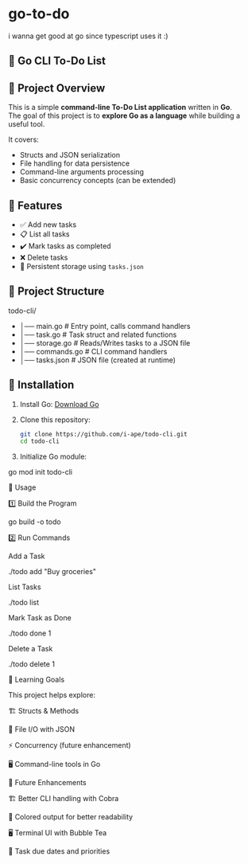 # go-to-do

i wanna get good at go since typescript uses it :)

## 📝 Go CLI To-Do List

## 📌 Project Overview

This is a simple **command-line To-Do List application** written in **Go**.  
The goal of this project is to **explore Go as a language** while building a useful tool.  

It covers:

- Structs and JSON serialization
- File handling for data persistence
- Command-line arguments processing
- Basic concurrency concepts (can be extended)

## 🚀 Features

- ✅ Add new tasks  
- 📋 List all tasks  
- ✔️ Mark tasks as completed  
- ❌ Delete tasks  
- 💾 Persistent storage using `tasks.json`  

## 📂 Project Structure

todo-cli/

- │── main.go          # Entry point, calls command handlers
- │── task.go          # Task struct and related functions
- │── storage.go       # Reads/Writes tasks to a JSON file
- │── commands.go      # CLI command handlers
- │── tasks.json       # JSON file (created at runtime)

## 🔧 Installation

1. Install Go: [Download Go](https://go.dev/dl/)
2. Clone this repository:

   ```sh
   git clone https://github.com/i-ape/todo-cli.git
   cd todo-cli

3. Initialize Go module:

go mod init todo-cli

🏃 Usage

1️⃣ Build the Program

go build -o todo

2️⃣ Run Commands

Add a Task

./todo add "Buy groceries"

List Tasks

./todo list

Mark Task as Done

./todo done 1

Delete a Task

./todo delete 1

🎯 Learning Goals

This project helps explore:

🏗 Structs & Methods

📂 File I/O with JSON

⚡ Concurrency (future enhancement)

🖥 Command-line tools in Go

🔮 Future Enhancements

🏗 Better CLI handling with Cobra

🎨 Colored output for better readability

🖥 Terminal UI with Bubble Tea

📆 Task due dates and priorities
